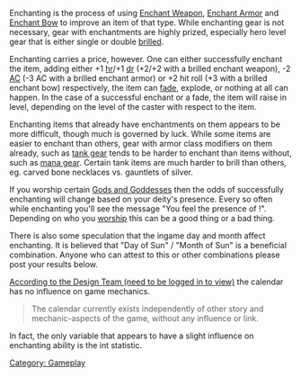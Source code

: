 Enchanting is the process of using [Enchant
Weapon](Enchant_Weapon "wikilink"), [Enchant
Armor](Enchant_Armor "wikilink") and [Enchant
Bow](Enchant_Bow "wikilink") to improve an item of that type. While
enchanting gear is not necessary, gear with enchantments are highly
prized, especially hero level gear that is either single or double
[brilled](Brilling "wikilink").

Enchanting carries a price, however. One can either successfully enchant
the item, adding either +1 [hr](Hit_Roll "wikilink")/+1
[dr](Damage_Roll "wikilink") (+2/+2 with a brilled enchant weapon), -2
[AC](Armor_Class "wikilink") (-3 AC with a brilled enchant armor) or +2
hit roll (+3 with a brilled enchant bow) respectively, the item can
[fade](Fading "wikilink"), explode, or nothing at all can happen. In the
case of a successful enchant or a fade, the item will raise in level,
depending on the level of the caster with respect to the item.

Enchanting items that already have enchantments on them appears to be
more difficult, though much is governed by luck. While some items are
easier to enchant than others, gear with armor class modifiers on them
already, such as [tank gear](:Category:_Hero_Tank_Gear "wikilink") tends
to be harder to enchant than items without, such as [ mana
gear](:Category:_Hero_Mana_Gear "wikilink"). Certain tank items are much
harder to brill than others, eg. carved bone necklaces vs. gauntlets of
silver.

If you worship certain [Gods and
Goddesses](:Category:_Gods_And_Goddesses "wikilink") then the odds of
successfully enchanting will change based on your deity's presence.
Every so often while enchanting you'll see the message "You feel the
presence of <godname>!". Depending on who you
[worship](worship "wikilink") this can be a good thing or a bad thing.

There is also some speculation that the ingame day and month affect
enchanting. It is believed that "Day of Sun" / "Month of Sun" is a
beneficial combination. Anyone who can attest to this or other
combinations please post your results below.

[According to the Design Team (need to be logged in to
view)](http://www.outland.org/infusions/wiclear/index.php?title=DesignTasksGameMechanics#toc_8)
the calendar has no influence on game mechanics.

> The calendar currently exists independently of other story and
> mechanic-aspects of the game, without any influence or link.

In fact, the only variable that appears to have a slight influence on
enchanting ability is the int statistic.

[Category: Gameplay](Category:_Gameplay "wikilink")
